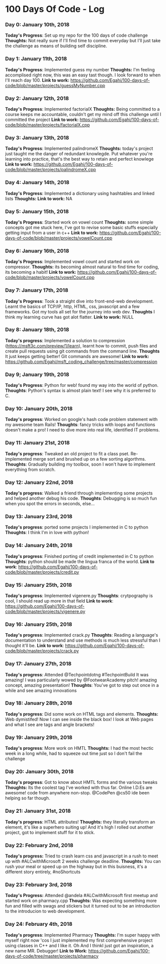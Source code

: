# 100 Days Of Code - Log

### Day 0: January 10th, 2018

**Today's Progress**: Set up my repo for the 100 days of code challenge
**Thoughts:** Not really sure if I'll find time to commit everyday but I'll just take the challenge as means of building self discipline.


### Day 1: January 11th, 2018

**Today's Progress**: Implemented guess my number
**Thoughts:** I'm feeling accomplised right now, this was an easy tast though. I look forward to when I'll reach day 100.
**Link to work:** https://github.com/Egahi/100-days-of-code/blob/master/projects/guessMyNumber.cpp


### Day 2: January 12th, 2018

**Today's Progress**: Implemented factorialX
**Thoughts:** Being committed to a course keeps me accountable, couldn't get my mind off this challenge until I committed the project
**Link to work:** https://github.com/Egahi/100-days-of-code/blob/master/projects/factorialX.cpp


### Day 3: January 13th, 2018

**Today's Progress**: Implemented palindromeX
**Thoughts:** today's project just taught me the danger of redundant knowlegde. Put whatever you're learning into practice, that's the best way to retain and perfect knowlege
**Link to work:** https://github.com/Egahi/100-days-of-code/blob/master/projects/palindromeX.cpp


### Day 4: January 14th, 2018

**Today's Progress**: Implemented a dictionary using hashtables and linked lists
**Thoughts:**
**Link to work:** NA


### Day 5: January 15th, 2018

**Today's Progress**: Started work on vowel count
**Thoughts:** some simple concepts got me stuck here, I've got to revise some basic stuffs especially getting input from a user in c++
**Link to work:** https://github.com/Egahi/100-days-of-code/blob/master/projects/vowelCount.cpp


### Day 6: January 16th, 2018

**Today's Progress**: Implemented vowel count and started work on compressor.
**Thoughts:** its becoming almost natural to find time for coding, its becoming a habit!
**Link to work:** https://github.com/Egahi/100-days-of-code/blob/master/projects/vowelCount.cpp


### Day 7: January 17th, 2018

**Today's Progress**: Took a straight dive into front-end-web development. Learnt the basics of TCP/IP, http, HTML, css, javascript and a few frameworks. Got my tools all set for the journey into web dev.
**Thoughts** I think my learning curve has got alot flatter.
**Link to work:** NULL


### Day 8: January 18th, 2018
**Today's progress**: Implemented a solution to compression (https://msft3c.com/preview/1/learn), learnt how to commit, push files and create pull requests using git commands from the command line.
**Thoughts** It just keeps getting better! Git commands are awesome!
**Link to work:** https://github.com/Egahi/msft_coding_challenge/tree/master/compression


### Day 9; January 19th, 2018
**Today's Progress**: Python for web! found my way into the world of python.
**Thoughts**: Python's syntax is almost plain text! I see why it is preferred to C.


### Day 10: January 20th, 2018
**Today's progress**: Worked on google's hash code problem statement with my awesome team Rails!
**Thoughts**: fancy tricks with loops and functions doesn't make a pro! I need to dive more into real life, identified IT problems.


### Day 11: January 21st, 2018
**Today's progress**: Tweaked an old project to fit a class pset. Re-implemented merge sort and brushed up on a few sorting algorthms.
**Thoughts**: Gradually building my toolbox, soon I won't have to implement everything from scratch.


### Day 12: January 22nd, 2018
**Today's progress**: Walked a friend through implementing some projects and helped another debug his code.
**Thoughts**: Debugging is so much fun when you spot the errors in seconds, else...



### Day 13: January 23rd, 2018
**Today's progress**: ported some projects I implemented in C to python
**Thoughts**: I think I'm in love with python!


### Day 14: January 24th, 2018
**Today's progress**: Finished porting of credit implemented in C to python
**Thoughts**: python should be made the lingua franca of the world.
**Link to work**: https://github.com/Egahi/100-days-of-code/blob/master/projects/credit.py



### Day 15: January 25th, 2018
**Today's progress**: Implemented vigenere.py
**Thoughts**: crytpography is cool, I should read up more in that field
**Link to work**: https://github.com/Egahi/100-days-of-code/blob/master/projects/vigenere.py


### Day 16: January 25th, 2018
**Today's progress**: Implemented crack.py
**Thoughts**: Reading a language's documentation to understand and use methods is much less stressful than I thought it'll be.
**Link to work**: https://github.com/Egahi/100-days-of-code/blob/master/projects/crack.py


### Day 17: January 27th, 2018
**Today's progress**: Attended @Techpointdotng #TechpointBuild It was amazing! I was particularly wowed by @FootwearAcademy pitch! amazing concept, amazing presentation!
**Thoughts**: You've got to step out once in a while and see amazing innovations


### Day 18: January 28th, 2018
**Today's progress**: Did some work on HTML tags and elements.
**Thoughts:** Web dymistifed! Now I can see inside the black box! I look at Web pages and what I see are tags and angle brackets!


### Day 19: January 29th, 2018
**Today's progress**: More work on HMTL
**Thoughts:** I had the most hectic week in a long while, had to squeeze out time just so I don't fail the challenge


### Day 20: January 30th, 2018
**Today's progress**: Got to know about HMTL forms and the various tweaks
**Thoughts:** Its the coolest tag I've worked with thus far. Online I.D.Es are awesome! code from anywhere non-stop. @CodePen @cs50 ide been helping so far though.


### Day 21: January 31st, 2018
**Today's progress**: HTML attributes!
**Thoughts:** they literally transform an element, it's like a superhero suiting up! And it's high I rolled out another project, got to implement stuff for it to stick.


### Day 22: February 2nd, 2018
**Today's progress:** Tried to crash learn css and javascript in a rush to meet up with #ALCwithMicrosoft 2 weeks challenge deadline.
**Thoughts:** You can rush your meal or speed up on the highway but in this buisness, it's a different story entirely, #noShortcuts


### Day 23: February 3rd, 2018
**Today's Progress:** Attended @andela #ALCwithMicrosoft first meetup and started work on pharmacy.cpp
**Thoughts:** Was expecting something more fun and filled with swags and stickers but it turned out to be an introduction to the introducion to web development.


### Day 24: February 4th, 2018
**Today's progress**: Implemented Pharmacy
**Thoughts:** I'm super happy with myself right now 'cos I just implemented my first comprehensive project using classes in C++ and I like it. Oh And I thinkI just got an inspiration, a new name MR. Debugger!
**Link to Work**: https://github.com/Egahi/100-days-of-code/tree/master/projects/pharmacy

